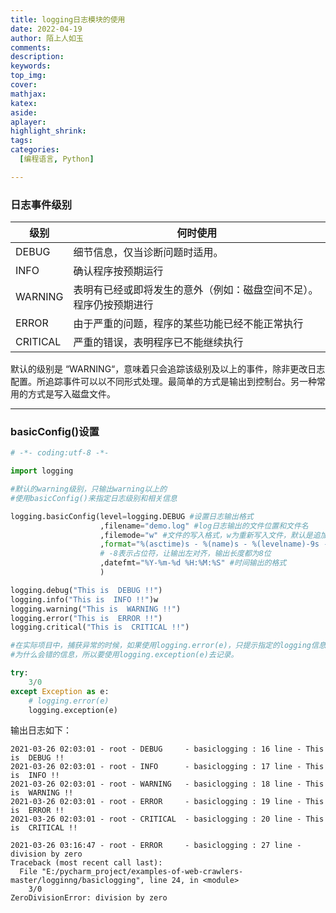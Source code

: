 ```yaml
---
title: logging日志模块的使用
date: 2022-04-19
author: 陌上人如玉
comments:
description:
keywords:
top_img:
cover:
mathjax:
katex:
aside:
aplayer:
highlight_shrink:
tags: 
categories:
  [编程语言, Python]

---
```






### 日志事件级别

| 级别     | 何时使用                                                     |
| -------- | ------------------------------------------------------------ |
| DEBUG    | 细节信息，仅当诊断问题时适用。                               |
| INFO     | 确认程序按预期运行                                           |
| WARNING  | 表明有已经或即将发生的意外（例如：磁盘空间不足）。程序仍按预期进行 |
| ERROR    | 由于严重的问题，程序的某些功能已经不能正常执行               |
| CRITICAL | 严重的错误，表明程序已不能继续执行                           |

默认的级别是 “WARNING“，意味着只会追踪该级别及以上的事件，除非更改日志配置。所追踪事件可以以不同形式处理。最简单的方式是输出到控制台。另一种常用的方式是写入磁盘文件。

------

### **basicConfig()设置**

```python
# -*- coding:utf-8 -*-

import logging

#默认的warning级别，只输出warning以上的
#使用basicConfig()来指定日志级别和相关信息

logging.basicConfig(level=logging.DEBUG #设置日志输出格式
                    ,filename="demo.log" #log日志输出的文件位置和文件名
                    ,filemode="w" #文件的写入格式，w为重新写入文件，默认是追加
                    ,format="%(asctime)s - %(name)s - %(levelname)-9s - %(filename)-8s : %(lineno)s line - %(message)s" #日志输出的格式
                    # -8表示占位符，让输出左对齐，输出长度都为8位
                    ,datefmt="%Y-%m-%d %H:%M:%S" #时间输出的格式
                    )

logging.debug("This is  DEBUG !!")
logging.info("This is  INFO !!")w
logging.warning("This is  WARNING !!")
logging.error("This is  ERROR !!")
logging.critical("This is  CRITICAL !!")

#在实际项目中，捕获异常的时候，如果使用logging.error(e)，只提示指定的logging信息，不会出现
#为什么会错的信息，所以要使用logging.exception(e)去记录。

try:
    3/0
except Exception as e:
    # logging.error(e)
    logging.exception(e)
```

输出日志如下：

```
2021-03-26 02:03:01 - root - DEBUG     - basiclogging : 16 line - This is  DEBUG !!
2021-03-26 02:03:01 - root - INFO      - basiclogging : 17 line - This is  INFO !!
2021-03-26 02:03:01 - root - WARNING   - basiclogging : 18 line - This is  WARNING !!
2021-03-26 02:03:01 - root - ERROR     - basiclogging : 19 line - This is  ERROR !!
2021-03-26 02:03:01 - root - CRITICAL  - basiclogging : 20 line - This is  CRITICAL !!

2021-03-26 03:16:47 - root - ERROR     - basiclogging : 27 line - division by zero
Traceback (most recent call last):
  File "E:/pycharm_project/examples-of-web-crawlers-master/logginng/basiclogging", line 24, in <module>
    3/0
ZeroDivisionError: division by zero
```